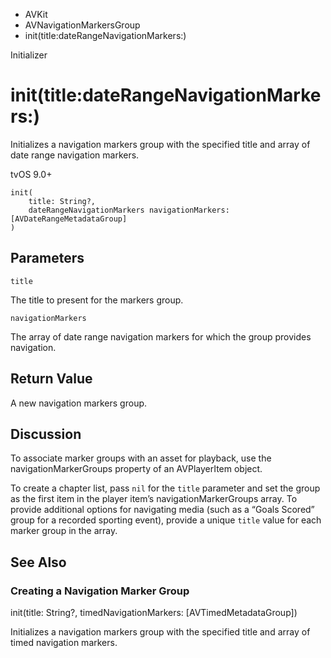 

- AVKit
- AVNavigationMarkersGroup
-  init(title:dateRangeNavigationMarkers:) 

Initializer

# init(title:dateRangeNavigationMarkers:)

Initializes a navigation markers group with the specified title and array of date range navigation markers.

tvOS 9.0+

``` source
init(
    title: String?,
    dateRangeNavigationMarkers navigationMarkers: [AVDateRangeMetadataGroup]
)
```

## Parameters 

`title`  

The title to present for the markers group.

`navigationMarkers`  

The array of date range navigation markers for which the group provides navigation.

## Return Value

A new navigation markers group.

## Discussion

To associate marker groups with an asset for playback, use the navigationMarkerGroups property of an AVPlayerItem object.

To create a chapter list, pass `nil` for the `title` parameter and set the group as the first item in the player item’s navigationMarkerGroups array. To provide additional options for navigating media (such as a “Goals Scored” group for a recorded sporting event), provide a unique `title` value for each marker group in the array.

## See Also

### Creating a Navigation Marker Group

init(title: String?, timedNavigationMarkers: [AVTimedMetadataGroup])

Initializes a navigation markers group with the specified title and array of timed navigation markers.

